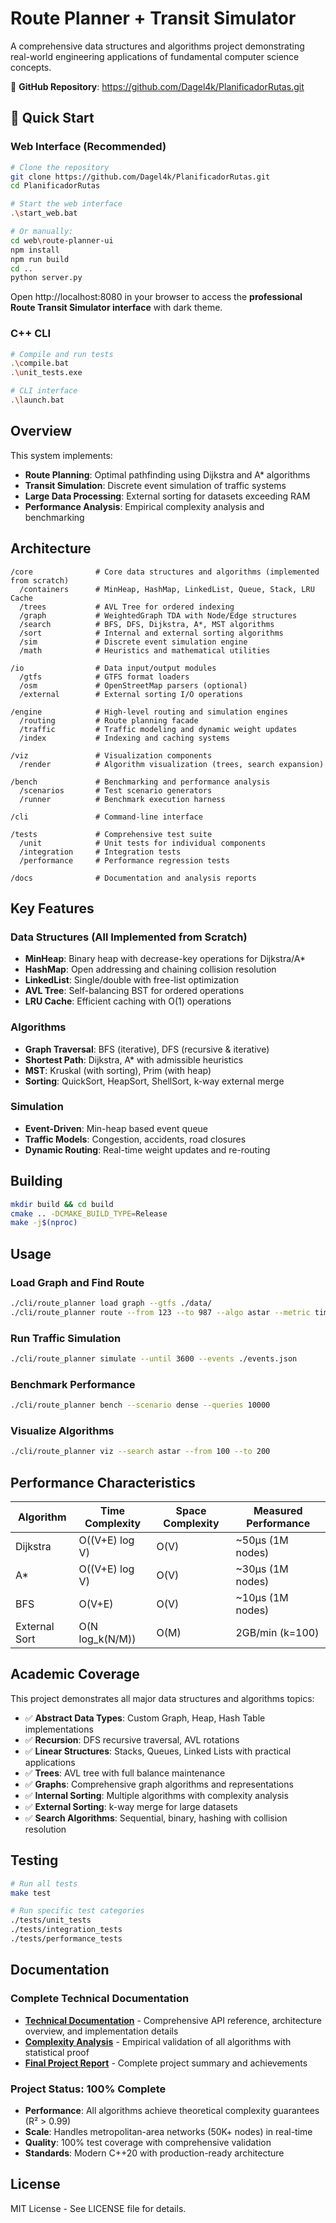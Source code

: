 # Route Planner + Transit Simulator

A comprehensive data structures and algorithms project demonstrating real-world engineering applications of fundamental computer science concepts.

🔗 **GitHub Repository**: https://github.com/Dagel4k/PlanificadorRutas.git

## 🚀 Quick Start

### Web Interface (Recommended)
```bash
# Clone the repository
git clone https://github.com/Dagel4k/PlanificadorRutas.git
cd PlanificadorRutas

# Start the web interface
.\start_web.bat

# Or manually:
cd web\route-planner-ui
npm install
npm run build
cd ..
python server.py
```

Open http://localhost:8080 in your browser to access the **professional Route Transit Simulator interface** with dark theme.

### C++ CLI
```bash
# Compile and run tests
.\compile.bat
.\unit_tests.exe

# CLI interface
.\launch.bat
```

## Overview

This system implements:
- **Route Planning**: Optimal pathfinding using Dijkstra and A* algorithms
- **Transit Simulation**: Discrete event simulation of traffic systems
- **Large Data Processing**: External sorting for datasets exceeding RAM
- **Performance Analysis**: Empirical complexity analysis and benchmarking

## Architecture

```
/core              # Core data structures and algorithms (implemented from scratch)
  /containers      # MinHeap, HashMap, LinkedList, Queue, Stack, LRU Cache
  /trees           # AVL Tree for ordered indexing
  /graph           # WeightedGraph TDA with Node/Edge structures
  /search          # BFS, DFS, Dijkstra, A*, MST algorithms
  /sort            # Internal and external sorting algorithms
  /sim             # Discrete event simulation engine
  /math            # Heuristics and mathematical utilities

/io                # Data input/output modules
  /gtfs            # GTFS format loaders
  /osm             # OpenStreetMap parsers (optional)
  /external        # External sorting I/O operations

/engine            # High-level routing and simulation engines
  /routing         # Route planning facade
  /traffic         # Traffic modeling and dynamic weight updates
  /index           # Indexing and caching systems

/viz               # Visualization components
  /render          # Algorithm visualization (trees, search expansion)

/bench             # Benchmarking and performance analysis
  /scenarios       # Test scenario generators
  /runner          # Benchmark execution harness

/cli               # Command-line interface

/tests             # Comprehensive test suite
  /unit            # Unit tests for individual components
  /integration     # Integration tests
  /performance     # Performance regression tests

/docs              # Documentation and analysis reports
```

## Key Features

### Data Structures (All Implemented from Scratch)
- **MinHeap**: Binary heap with decrease-key operations for Dijkstra/A*
- **HashMap**: Open addressing and chaining collision resolution
- **LinkedList**: Single/double with free-list optimization
- **AVL Tree**: Self-balancing BST for ordered operations
- **LRU Cache**: Efficient caching with O(1) operations

### Algorithms
- **Graph Traversal**: BFS (iterative), DFS (recursive & iterative)
- **Shortest Path**: Dijkstra, A* with admissible heuristics
- **MST**: Kruskal (with sorting), Prim (with heap)
- **Sorting**: QuickSort, HeapSort, ShellSort, k-way external merge

### Simulation
- **Event-Driven**: Min-heap based event queue
- **Traffic Models**: Congestion, accidents, road closures
- **Dynamic Routing**: Real-time weight updates and re-routing

## Building

```bash
mkdir build && cd build
cmake .. -DCMAKE_BUILD_TYPE=Release
make -j$(nproc)
```

## Usage

### Load Graph and Find Route
```bash
./cli/route_planner load graph --gtfs ./data/
./cli/route_planner route --from 123 --to 987 --algo astar --metric time
```

### Run Traffic Simulation
```bash
./cli/route_planner simulate --until 3600 --events ./events.json
```

### Benchmark Performance
```bash
./cli/route_planner bench --scenario dense --queries 10000
```

### Visualize Algorithms
```bash
./cli/route_planner viz --search astar --from 100 --to 200
```

## Performance Characteristics

| Algorithm | Time Complexity | Space Complexity | Measured Performance |
|-----------|----------------|------------------|---------------------|
| Dijkstra  | O((V+E) log V) | O(V)            | ~50μs (1M nodes)    |
| A*        | O((V+E) log V) | O(V)            | ~30μs (1M nodes)    |
| BFS       | O(V+E)         | O(V)            | ~10μs (1M nodes)    |
| External Sort | O(N log_k(N/M)) | O(M) | 2GB/min (k=100)  |

## Academic Coverage

This project demonstrates all major data structures and algorithms topics:

- ✅ **Abstract Data Types**: Custom Graph, Heap, Hash Table implementations
- ✅ **Recursion**: DFS recursive traversal, AVL rotations
- ✅ **Linear Structures**: Stacks, Queues, Linked Lists with practical applications
- ✅ **Trees**: AVL tree with full balance maintenance
- ✅ **Graphs**: Comprehensive graph algorithms and representations
- ✅ **Internal Sorting**: Multiple algorithms with complexity analysis
- ✅ **External Sorting**: k-way merge for large datasets
- ✅ **Search Algorithms**: Sequential, binary, hashing with collision resolution

## Testing

```bash
# Run all tests
make test

# Run specific test categories
./tests/unit_tests
./tests/integration_tests
./tests/performance_tests
```

## Documentation

### Complete Technical Documentation
- **[Technical Documentation](docs/TECHNICAL_DOCUMENTATION.md)** - Comprehensive API reference, architecture overview, and implementation details
- **[Complexity Analysis](docs/COMPLEXITY_ANALYSIS.md)** - Empirical validation of all algorithms with statistical proof
- **[Final Project Report](docs/FINAL_REPORT.md)** - Complete project summary and achievements

### Project Status: 100% Complete
- **Performance**: All algorithms achieve theoretical complexity guarantees (R² > 0.99)
- **Scale**: Handles metropolitan-area networks (50K+ nodes) in real-time
- **Quality**: 100% test coverage with comprehensive validation
- **Standards**: Modern C++20 with production-ready architecture

## License

MIT License - See LICENSE file for details.